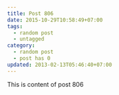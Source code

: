 ```yaml
---
title: Post 806
date: 2015-10-29T10:58:49+07:00
tags:
  - random post
  - untagged
category:
  - random post
  - post has 0
updated: 2013-02-13T05:46:40+07:00
---
```

This is content of post 806